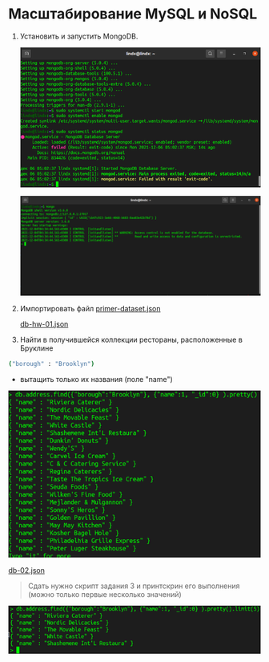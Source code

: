 # Масштабирование MySQL и NoSQL

1. Установить и запустить MongoDB.

   ![image-20211206050344862](attach/image-20211206050344862.png)

   ![image-20211206042716762](attach/image-20211206042716762.png)

2. Импортировать файл [primer-dataset.json](zip/primer-dataset.zip)

   [db-hw-01.json](db-01.json)

3. Найти в получившейся коллекции рестораны, расположенные в Бруклине 
   
```bash
("borough" : "Brooklyn")
```
   - вытащить только их названия (поле "name")

![image-20211206060543842](attach/image-20211206060543842.png)

[db-02.json](db-02.json)

> Сдать нужно скрипт задания 3 и принтскрин его выполнения (можно только первые несколько значений)

![](./attach/image-20211206060623610.png)

